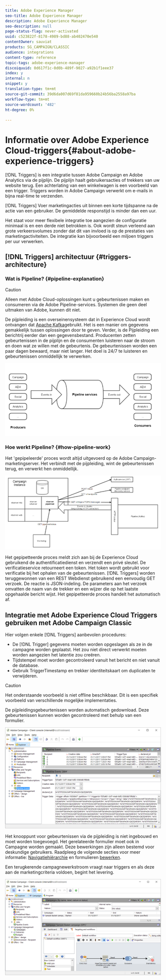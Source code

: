 ```yaml
---
title: Adobe Experience Manager
seo-title: Adobe Experience Manager
description: Adobe Experience Manager
seo-description: null
page-status-flag: never-activated
uuid: c523822f-8178-4989-bd88-ab402470e540
contentOwner: sauviat
products: SG_CAMPAIGN/CLASSIC
audience: integrations
content-type: reference
topic-tags: adobe-experience-manager
discoiquuid: 0d617f1c-0d0b-489f-9027-a92b1f1eee37
index: y
internal: n
snippet: y
translation-type: tm+mt
source-git-commit: 39d6da007d69f81da959660b24b56ba2558a97ba
workflow-type: tm+mt
source-wordcount: '482'
ht-degree: 0%

---
```



# Informatie over Adobe Experience Cloud-triggers{#about-adobe-experience-triggers}

[!DNL Triggers] is een integratie tussen Adobe Campaign en Adobe Analytics via de pijplijn. De pijplijn haalt gebruikersacties of trekkers van uw website terug. Een achterlating van een winkelwagen is een voorbeeld van een trigger. Triggers worden in Adobe Campaign verwerkt om e-mails in bijna real-time te verzenden.

[!DNL Triggers] Voer marketingacties uit binnen een korte tijdspanne na de actie van een gebruiker. De gemiddelde responstijd is minder dan een uur.

Het staat voor meer flexibele integratie toe aangezien de configuratie minimaal is en een derde niet betrokken is.
Ook wordt steun verleend aan grote verkeersvolumes zonder dat dit van invloed is op de prestaties van marketingactiviteiten. De integratie kan bijvoorbeeld een miljoen triggers per uur verwerken.

## [!DNL Triggers] architectuur {#triggers-architecture}

### Wat is Pipeline? {#pipeline-explanation}

>[!CAUTION]
>
>Alleen met Adobe Cloud-oplossingen kunt u gebeurtenissen maken en consumeren via de Adobe Pipeline-services. Systemen die geen deel uitmaken van Adobe, kunnen dit niet.

De pijpleiding is een overseinensysteem dat in Experience Cloud wordt ontvangen dat [Apache Kafka](http://kafka.apache.org/)gebruikt. Het is een manier om gegevens gemakkelijk tussen oplossingen door te geven. Verder, is de Pijpleiding een berichtrij eerder dan een gegevensbestand. Producenten zetten gebeurtenissen in de pijplijn en de consumenten luisteren naar de stroom en doen wat ze willen met de gebeurtenis. De gebeurtenissen worden een paar dagen bewaard, maar niet langer. Het doel is 24/7 te luisteren en gebeurtenissen onmiddellijk te verwerken.

![](assets/triggers_1.png)

### Hoe werkt Pipeline? {#how-pipeline-work}

Het &#39;gepipeleerde&#39; proces wordt altijd uitgevoerd op de Adobe Campaign-marketingserver. Het verbindt met de pijpleiding, wint de gebeurtenissen terug, en verwerkt hen onmiddellijk.

![](assets/triggers_2.png)

Het gepipetteerde proces meldt zich aan bij de Experience Cloud gebruikend de authentificatiedienst en verzendt een privé sleutel. De verificatieservice retourneert een token. Het token wordt gebruikt voor verificatie bij het ophalen van de gebeurtenissen. [!DNL Triggers] worden teruggewonnen van een REST Webdienst gebruikend een eenvoudig GET verzoek. De reactie is JSON-indeling. De parameters aan het verzoek omvatten de naam van de trekker en een wijzer die op het laatste opgehaalde bericht wijst. Het gepipetteerde proces handelt het automatisch af.

## Integratie met Adobe Experience Cloud Triggers gebruiken met Adobe Campaign Classic

Hier volgen enkele [!DNL Triggers] aanbevolen procedures:

* De [!DNL Trigger] gegevens moeten worden opgeslagen als ze in de campagne worden geplaatst. Het zou niet direct verwerkt moeten worden aangezien het latentie zou creëren.
* Tijdstempel moet worden gecontroleerd vanuit het bericht en niet vanuit de database.
* Gebruik TriggerTimestamp en trekker identiteitskaart om duplicaten te verwijderen.

>[!CAUTION]
>
>Het onderstaande voorbeeld is niet offline beschikbaar. Dit is een specifiek voorbeeld van verschillende mogelijke implementaties.

De pijpleidingsgebeurtenissen worden automatisch gedownload. Deze gebeurtenissen kunnen worden gecontroleerd met behulp van een formulier.

![](assets/triggers_3.png)

Het knooppunt voor gebeurtenissen via de pijpleiding is niet ingebouwd en moet worden toegevoegd. Het gerelateerde formulier moet ook in Campagne worden gemaakt. Deze bewerkingen zijn alleen bestemd voor deskundige gebruikers. Raadpleeg de volgende secties voor meer informatie: [Navigatiehiërarchie](../../configuration/using/about-navigation-hierarchy.md) en formulieren [bewerken](../../configuration/using/editing-forms.md).

Een terugkerende campagnewerkstroom vraagt naar triggers en als deze aan de marketingcriteria voldoen, begint het levering.

![](assets/triggers_4.png)
